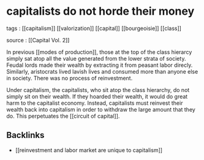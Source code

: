 # capitalists do not horde their money

tags
: [[capitalism]] [[valorization]] [[capital]] [[bourgeoisie]] [[class]]

source
: [[Capital Vol. 2]]

In previous [[modes of production]], those at the top of the class hierarcy simply sat atop all the value generated from the lower strata of society. Feudal lords made their wealth by extracting it from peasant labor direcly. Similarly, aristocrats lived lavish lives and consumed more than anyone else in society. There was no process of reinvestment.

Under capitalism, the capitalists, who sit atop the class hierarchy, do not simply sit on their wealth. If they hoarded their wealth, it would do great harm to the capitalist economy. Instead, capitalists must reinvest their wealth back into capitalism in order to withdraw the large amount that they do. This perpetuates the [[circuit of capital]].


<a id="orgabcb786"></a>

## Backlinks

-   [[reinvestment and labor market are unique to capitalism]]
